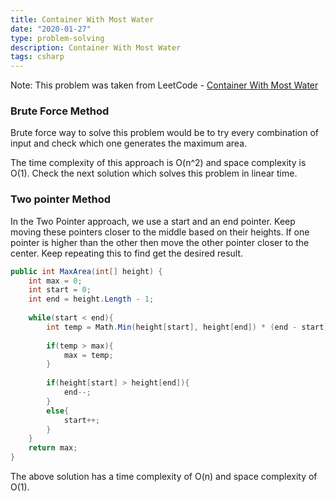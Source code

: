 ```yaml
---
title: Container With Most Water
date: "2020-01-27"
type: problem-solving
description: Container With Most Water
tags: csharp
---
```


Note: This problem was taken from LeetCode - [Container With Most Water](https://leetcode.com/problems/container-with-most-water/)

### Brute Force Method

Brute force way to solve this problem would be to try every combination of input and check which one generates the maximum area. 

The time complexity of this approach is O(n^2) and space complexity is O(1). Check the next solution which solves this problem in linear time.

### Two pointer Method

In the Two Pointer approach, we use a start and an end pointer. Keep moving these pointers closer to the middle based on their heights. If one pointer is higher than the other then move the other pointer closer to the center. Keep repeating this to find get the desired result. 

```csharp
public int MaxArea(int[] height) {
    int max = 0;
    int start = 0;
    int end = height.Length - 1;
    
    while(start < end){
        int temp = Math.Min(height[start], height[end]) * (end - start);
        
        if(temp > max){
            max = temp;
        }
        
        if(height[start] > height[end]){
            end--;
        }
        else{
            start++;
        }
    }
    return max;
}
```

The above solution has a time complexity of O(n) and space complexity of O(1).
